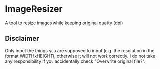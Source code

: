 # ImageResizer
A tool to resize images while keeping original quality (dpi)

## Disclaimer
Only input the things you are supposed to input (e.g. the resolution in the format WIDTHxHEIGHT), otherwise it will not work correctly. I do not take any responsibility if you accidentally check "Overwrite original file?".
